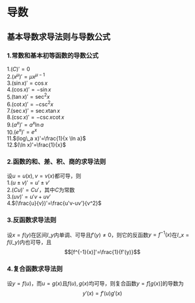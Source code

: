 # 导数
## 基本导数求导法则与导数公式
### 1.常数和基本初等函数的导数公式
1.$(C)'=0$  
2.$(x^\mu)'=\mu x^{\mu-1}$  
3.$(\sin x)'=\cos x$  
4.$(\cos x)'=-\sin x$  
5.$(\tan x)'=\sec^2 x$  
6.$(\cot x)'=-\csc^2 x$  
7.$(\sec x)'=\sec x \tan x$  
8.$(\csc x)'=-\csc x\cot x$  
9.$(a^x)'=a^x \ln a$  
10.$(e^x)'=e^x$  
11.$(log\_a x)'=\frac{1}{x \ln a}$  
12.$(\ln x)'=\frac{1}{x}$  
### 2.函数的和、差、积、商的求导法则
设$u=u(x),v=v(x)$都可导，则  
1.$(u \pm v)'=u' \pm v'$  
2.$(Cu)'=Cu'$，其中$C$为常数  
3.$(uv)'=u'v+uv'$  
4.$(\frac{u}{v})'=\frac{u'v-uv'}{v^2}$
### 3.反函数求导法则
设$x=f(y)$在区间$I\_y$内单调、可导且$f'(y)\ne 0$，则它的反函数$y=f^{-1}(x)$在$I\_x=f(I\_y)$内也可导，且  
$$[f^{-1}(x)]'=\frac{1}{f'(y)}$$
### 4.复合函数求导法则
设$y=f(u)$，而$u=g(x)$且$f(u),g(x)$均可导，则复合函数$y=f[g(x)]$的导数为  
$$y'(x)=f'(u) g'(x)$$